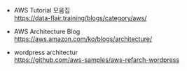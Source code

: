 * AWS Tutorial 모음집 </br>
https://data-flair.training/blogs/category/aws/ </br>

* AWS Architecture Blog </br>
https://aws.amazon.com/ko/blogs/architecture/ </br>

* wordpress architectur</br>
https://github.com/aws-samples/aws-refarch-wordpress </br>
